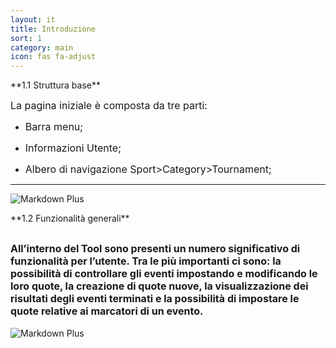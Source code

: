 ```yaml
---
layout: it
title: Introduzione
sort: 1
category: main
icon: fas fa-adjust
---
```

<p class="message">
    
</p>
**1.1 Struttura base**

<font size="3">La pagina iniziale è composta da tre parti:</font>

- <font size="3">Barra menu;</font>

- <font size="3">Informazioni Utente;</font>

- <font size="3">Albero di navigazione Sport>Category>Tournament;</font>
---
![Markdown Plus]({{site.baseurl}}/public/images/selection/Home_Tool.png)

<p class="message">
  
</p>
  **1.2  Funzionalità generali**

<font size="3">All’interno del Tool sono presenti un numero significativo di funzionalità per l’utente. Tra le più importanti ci sono: la possibilità di controllare gli eventi impostando e modificando le loro quote, la creazione di quote nuove, la visualizzazione dei risultati degli eventi terminati e la possibilità di impostare le quote relative ai marcatori di un evento.</font>
---
![Markdown Plus](http://10.10.3.166/images/d/d9/Oam-tool-events.png)





